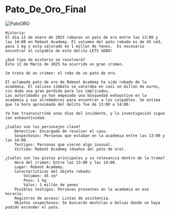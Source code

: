 # Pato_De_Oro_Final

![PatoORO](https://github.com/user-attachments/assets/aa51b1d3-397f-4790-818b-b67dda3fc6d9)



    Historia:
    El dia 12 de enero de 2025 robaron un pato de oro entre las 13:00 y las 14:00 en Reboot Academy. El volumen del pato robado es de 45 cm3, pesa 1 kg y esta valorado en 1 millon de Yenes.  Es necesario encontrar al culpable de este delito LETS GOOO!

    ¿Qué tipo de misterio se resolverá?
    Este 12 de Marzo de 2025 ha ocurrido un gran crimen.

    Se trata de un crimen: el robo de un pato de oro.

    El aclamado pato de oro de Reboot Academy ha sido robado de la academia. El valioso símbolo se valoraba en casi un millón de euros, sin duda una gran perdida para los implicados.
    Las autoridades ya han empezado una búsquedad exhaustiva en la academia y sus alrededores para encontrar a los culpables. Se estima que la hora aproximada del delito fue de 13:00 a 14:00.

    Ya han trasnscurrido unos días del incidente, y la investigación sigue con exhaustividad.

    ¿Cuáles son los personajes clave?
        Detective: Encargado de resolver el caso.
        Sospechosos: Personas que estaban en la academia entre las 13:00 y las 14:00.
        Testigos: Personas que vieron algo inusual.
        Víctima: Reboot Academy (dueños del pato de oro).

    ¿Cuáles son las pistas principales y su relevancia dentro de la trama?
        Hora del crimen: Entre las 13:00 y las 14:00.
        Lugar: Reboot Academy.
        Características del objeto robado:
            Volumen: 45 cm³
            Peso: 1 kg
            Valor: 1 millón de yenes
        Posibles testigos: Personas presentes en la academia en ese horario.
        Registros de acceso: Listas de asistencia.
        Objetos sospechosos: Se buscarán mochilas o bolsas donde se haya podido esconder el pato.

    
